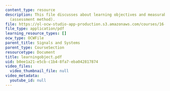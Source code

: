 ```yaml
---
content_type: resource
description: This file discusses about learning objectives and measurable outcomes
  (assessment method).
file: https://ol-ocw-studio-app-production.s3.amazonaws.com/courses/16-01-unified-engineering-i-ii-iii-iv-fall-2005-spring-2006/b0ee1a21e5cbc1b48fa7eba042817874_learningobject.pdf
file_type: application/pdf
learning_resource_types: []
ocw_type: OCWFile
parent_title: Signals and Systems
parent_type: CourseSection
resourcetype: Document
title: learningobject.pdf
uid: b0ee1a21-e5cb-c1b4-8fa7-eba042817874
video_files:
  video_thumbnail_file: null
video_metadata:
  youtube_id: null
---
```

